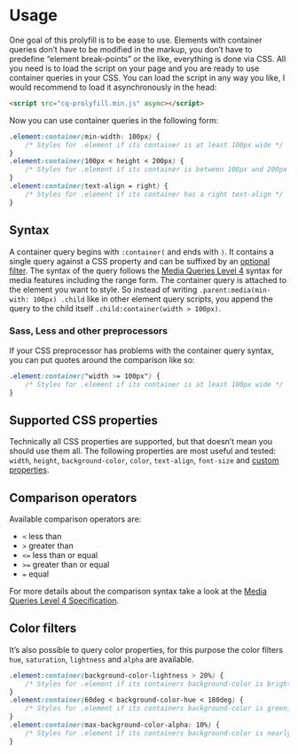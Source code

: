 # Usage

One goal of this prolyfill is to be ease to use. Elements with container queries don’t have to be modified in the markup, you don’t have to predefine “element break-points” or the like, everything is done via CSS. All you need is to load the script on your page and you are ready to use container queries in your CSS. You can load the script in any way you like, I would recommend to load it asynchronously in the head:

```html
<script src="cq-prolyfill.min.js" async></script>
```

Now you can use container queries in the following form:

```css
.element:container(min-width: 100px) {
	/* Styles for .element if its container is at least 100px wide */
}
.element:container(100px < height < 200px) {
	/* Styles for .element if its container is between 100px and 200px high */
}
.element:container(text-align = right) {
	/* Styles for .element if its container has a right text-align */
}
```

## Syntax

A container query begins with `:container(` and ends with `)`. It contains a single query against a CSS property and can be suffixed by an [optional filter](#color-filters). The syntax of the query follows the [Media Queries Level 4](https://www.w3.org/TR/2017/WD-mediaqueries-4-20170519/#mq-features) syntax for media features including the range form. The container query is attached to the element you want to style. So instead of writing `.parent:media(min-with: 100px) .child` like in other element query scripts, you append the query to the child itself `.child:container(width > 100px)`.

### Sass, Less and other preprocessors

If your CSS preprocessor has problems with the container query syntax, you can put quotes around the comparison like so:

```css
.element:container("width >= 100px") {
	/* Styles for .element if its container is at least 100px wide */
}
```

## Supported CSS properties

Technically all CSS properties are supported, but that doesn’t mean you should use them all. The following properties are most useful and tested: `width`, `height`, `background-color`, `color`, `text-align`, `font-size` and [custom properties](https://developer.mozilla.org/en-US/docs/Web/CSS/Using_CSS_variables).

## Comparison operators

Available comparison operators are:

* `<` less than
* `>` greater than
* `<=` less than or equal
* `>=` greater than or equal
* `=` equal

For more details about the comparison syntax take a look at the [Media Queries Level 4 Specification](https://www.w3.org/TR/2017/WD-mediaqueries-4-20170519/#mq-features).

## Color filters

It’s also possible to query color properties, for this purpose the color filters `hue`, `saturation`, `lightness` and `alpha` are available.

```css
.element:container(background-color-lightness > 20%) {
	/* Styles for .element if its containers background-color is brighter than 20% */
}
.element:container(60deg < background-color-hue < 180deg) {
	/* Styles for .element if its containers background-color is greenish */
}
.element:container(max-background-color-alpha: 10%) {
	/* Styles for .element if its containers background-color is nearly transparent */
}
```
